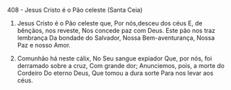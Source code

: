 408 - Jesus Cristo é o Pão celeste (Santa Ceia)

1. Jesus Cristo é o Pão celeste que,
   Por nós,desceu dos céus
   E, de bênçãos, nos reveste,
   Nos concede paz com Deus.
   Este pão nos traz lembrança
   Da bondade do Salvador,
   Nossa Bem-aventurança,
   Nossa Paz e nosso Amor.

2. Comunhão há neste cálix,
   No Seu sangue expiador
   Que, por nós, foi derramado sobre a cruz,
   Com grande dor;
   Anunciemos, pois, a morte do Cordeiro
   Do eterno Deus,
   Que tomou a dura sorte
   Para nos levar aos céus.
